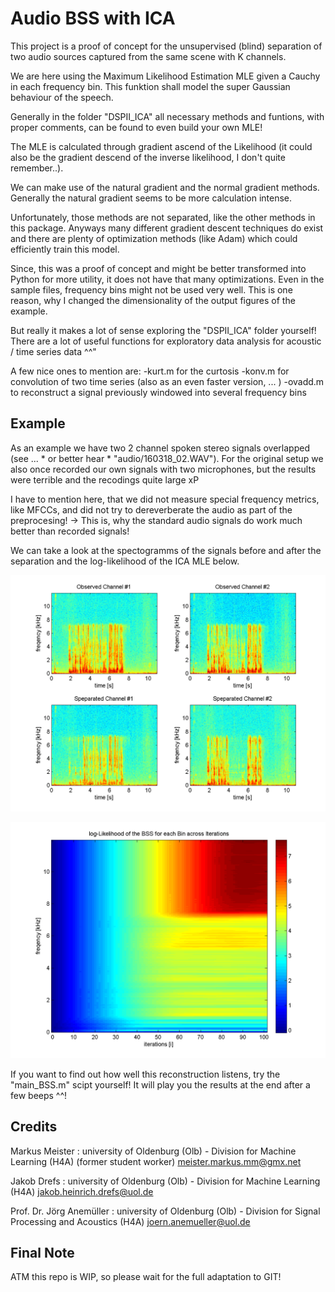 # Audio BSS with ICA

This project is a proof of concept for the unsupervised (blind) separation of two audio sources captured from the same scene with K channels.

We are here using the Maximum Likelihood Estimation MLE given a Cauchy in each frequency bin. This funktion shall model the super Gaussian behaviour of the speech.

Generally in the folder "DSPII_ICA" all necessary methods and funtions, with proper comments, can be found to even build your own MLE!

The MLE is calculated through gradient ascend of the Likelihood (it could also be the gradient descend of the inverse likelihood, I don't quite remember..).

We can make use of the natural gradient and the normal gradient methods. Generally the natural gradient seems to be more calculation intense.

Unfortunately, those methods are not separated, like the other methods in this package. Anyways many different gradient descent techniques do exist and there are plenty of optimization methods (like Adam) which could efficiently train this model.

Since, this was a proof of concept and might be better transformed into Python for more utility, it does not have that many optimizations. Even in the sample files, frequency bins might not be used very well. This is one reason, why I changed the dimensionality of the output figures of the example.

But really it makes a lot of sense exploring the "DSPII_ICA" folder yourself! There are a lot of useful functions for exploratory data analysis for acoustic / time series data ^^"

A few nice ones to mention are:
-kurt.m for the curtosis
-konv.m for convolution of two time series (also as an even faster version, ... )
-ovadd.m to reconstruct a signal previously windowed into several frequency bins


## Example

As an example we have two 2 channel spoken stereo signals overlapped (see ... * or better hear * "audio/160318_02.WAV"). For the original setup we also once recorded our own signals with two microphones, but the results were terrible and the recodings quite large xP

I have to mention here, that we did not measure special frequency metrics, like MFCCs, and did not try to dereverberate the audio as part of the preprocesing! -> This is, why the standard audio signals do work much better than recorded signals!

We can take a look at the spectogramms of the signals before and after the separation and the log-likelihood of the ICA MLE below.

![some replacement text for the spectograms](https://github.com/markusMM/audioBSSwICA/raw/master/figures/SpecBSS_Lreverb.png)

![some replacement text for the log-likelihood](https://github.com/markusMM/audioBSSwICA/raw/master/figures/logLikelihoodBSSf_Lreverb.png)

If you want to find out how well this reconstruction listens, try the "main_BSS.m" scipt yourself! It will play you the results at the end after a few beeps ^^!

## Credits

Markus Meister : university of Oldenburg (Olb) - Division for Machine Learning (H4A) (former student worker)
<meister.markus.mm@gmx.net>

Jakob Drefs : university of Oldenburg (Olb) - Division for Machine Learning (H4A)
<jakob.heinrich.drefs@uol.de>

Prof. Dr. Jörg Anemüller : university of Oldenburg (Olb) - Division for Signal Processing and Acoustics (H4A)
<joern.anemueller@uol.de>

## Final Note
ATM this repo is WIP, 
so please wait for the full adaptation to GIT!
